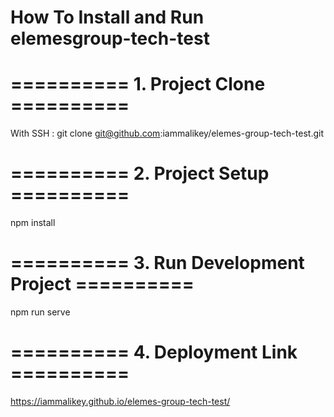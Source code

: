# How To Install and Run elemesgroup-tech-test

# ========== 1. Project Clone ==========
With SSH : git clone git@github.com:iammalikey/elemes-group-tech-test.git

# ========== 2. Project Setup ==========
npm install

# ========== 3. Run Development Project ==========
npm run serve

# ========== 4. Deployment Link ==========
https://iammalikey.github.io/elemes-group-tech-test/